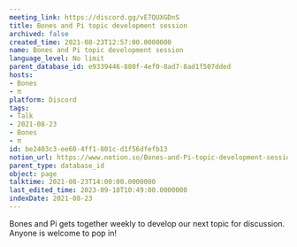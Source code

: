 ```yaml
---
meeting_link: https://discord.gg/vE7QUXGDnS
title: Bones and Pi topic development session
archived: false
created_time: 2021-08-23T12:57:00.0000000
name: Bones and Pi topic development session
language_level: No limit
parent_database_id: e9339446-880f-4ef0-8ad7-8ad1f507dded
hosts:
- Bones
- π
platform: Discord
tags:
- Talk
- 2021-08-23
- Bones
- π
id: be2403c3-ee60-4ff1-801c-d1f56dfefb13
notion_url: https://www.notion.so/Bones-and-Pi-topic-development-session-be2403c3ee604ff1801cd1f56dfefb13
parent_type: database_id
object: page
talktime: 2021-08-23T14:00:00.0000000
last_edited_time: 2023-09-18T10:49:00.0000000
indexDate: 2021-08-23
---
```


Bones and Pi gets together weekly to develop our next topic for discussion.
Anyone is welcome to pop in!










